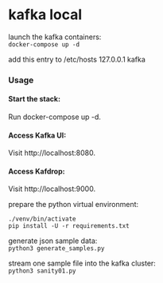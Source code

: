 # kafka local

launch the kafka containers:  
```docker-compose up -d```  

add this entry to /etc/hosts
127.0.0.1 kafka

### Usage  
#### Start the stack:  
Run docker-compose up -d.

#### Access Kafka UI:  
Visit http://localhost:8080.

#### Access Kafdrop:  
Visit http://localhost:9000.

prepare the python virtual environment:  
```python3 -m venv venv
./venv/bin/activate
pip install -U -r requirements.txt
```  

generate json sample data:  
```python3 generate_samples.py```

stream one sample file into the kafka cluster:  
```python3 sanity01.py```



